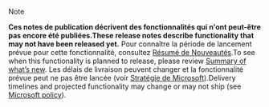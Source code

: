  > [!NOTE]
 >  <span data-ttu-id="0b13e-101">**Ces notes de publication décrivent des fonctionnalités qui n'ont peut-être pas encore été publiées.**</span><span class="sxs-lookup"><span data-stu-id="0b13e-101">**These release notes describe functionality that may not have been released yet.**</span></span>
<span data-ttu-id="0b13e-102">Pour connaître la période de lancement prévue pour cette fonctionnalité, consultez [Résumé de Nouveautés](/business-applications-release-notes/october18/microsoft-remote-assist/remote-assist).</span><span class="sxs-lookup"><span data-stu-id="0b13e-102">To see when this functionality is planned to release, please review [Summary of what’s new](/business-applications-release-notes/october18/microsoft-remote-assist/remote-assist).</span></span> <span data-ttu-id="0b13e-103">Les délais de livraison peuvent changer et la fonctionnalité prévue peut ne pas être lancée (voir [Stratégie de Microsoft](https://go.microsoft.com/fwlink/p/?linkid=2007332)).</span><span class="sxs-lookup"><span data-stu-id="0b13e-103">Delivery timelines and projected functionality may change or may not ship (see [Microsoft policy](https://go.microsoft.com/fwlink/p/?linkid=2007332)).</span></span> 
